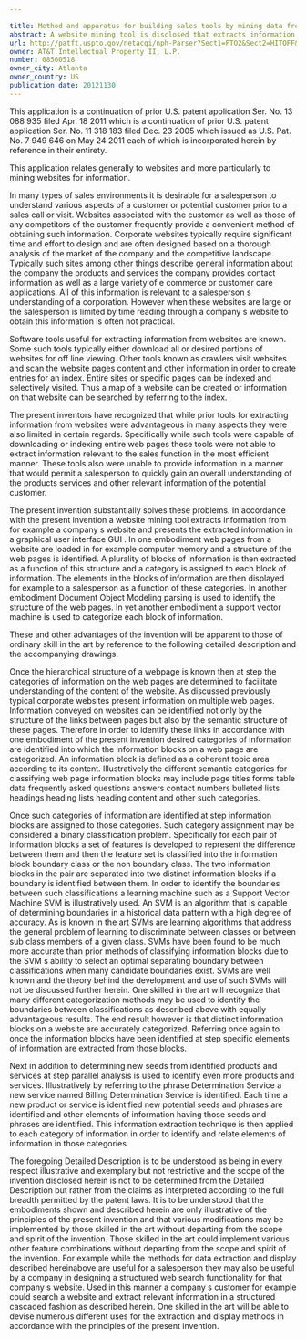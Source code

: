 ```yaml
---

title: Method and apparatus for building sales tools by mining data from websites
abstract: A website mining tool is disclosed that extracts information from, for example, a company's website and presents the extracted information in a graphical user interface (GUI). In one embodiment, web pages from a website are stored in, for example, computer memory and a structure of the web pages is identified. A plurality of blocks of information is then extracted as a function of this structure and a category is assigned to each block of information. The elements in the blocks of information are then displayed, for example to a salesperson, as a function of these categories. In another embodiment, Document Object Modeling parsing is used to identify the structure of the web pages. In yet another embodiment, a support vector machine is used to categorize each block of information.
url: http://patft.uspto.gov/netacgi/nph-Parser?Sect1=PTO2&Sect2=HITOFF&p=1&u=%2Fnetahtml%2FPTO%2Fsearch-adv.htm&r=1&f=G&l=50&d=PALL&S1=08560518&OS=08560518&RS=08560518
owner: AT&T Intellectual Property II, L.P.
number: 08560518
owner_city: Atlanta
owner_country: US
publication_date: 20121130
---
```

This application is a continuation of prior U.S. patent application Ser. No. 13 088 935 filed Apr. 18 2011 which is a continuation of prior U.S. patent application Ser. No. 11 318 183 filed Dec. 23 2005 which issued as U.S. Pat. No. 7 949 646 on May 24 2011 each of which is incorporated herein by reference in their entirety.

This application relates generally to websites and more particularly to mining websites for information.

In many types of sales environments it is desirable for a salesperson to understand various aspects of a customer or potential customer prior to a sales call or visit. Websites associated with the customer as well as those of any competitors of the customer frequently provide a convenient method of obtaining such information. Corporate websites typically require significant time and effort to design and are often designed based on a thorough analysis of the market of the company and the competitive landscape. Typically such sites among other things describe general information about the company the products and services the company provides contact information as well as a large variety of e commerce or customer care applications. All of this information is relevant to a salesperson s understanding of a corporation. However when these websites are large or the salesperson is limited by time reading through a company s website to obtain this information is often not practical.

Software tools useful for extracting information from websites are known. Some such tools typically either download all or desired portions of websites for off line viewing. Other tools known as crawlers visit websites and scan the website pages content and other information in order to create entries for an index. Entire sites or specific pages can be indexed and selectively visited. Thus a map of a website can be created or information on that website can be searched by referring to the index.

The present inventors have recognized that while prior tools for extracting information from websites were advantageous in many aspects they were also limited in certain regards. Specifically while such tools were capable of downloading or indexing entire web pages these tools were not able to extract information relevant to the sales function in the most efficient manner. These tools also were unable to provide information in a manner that would permit a salesperson to quickly gain an overall understanding of the products services and other relevant information of the potential customer.

The present invention substantially solves these problems. In accordance with the present invention a website mining tool extracts information from for example a company s website and presents the extracted information in a graphical user interface GUI . In one embodiment web pages from a website are loaded in for example computer memory and a structure of the web pages is identified. A plurality of blocks of information is then extracted as a function of this structure and a category is assigned to each block of information. The elements in the blocks of information are then displayed for example to a salesperson as a function of these categories. In another embodiment Document Object Modeling parsing is used to identify the structure of the web pages. In yet another embodiment a support vector machine is used to categorize each block of information.

These and other advantages of the invention will be apparent to those of ordinary skill in the art by reference to the following detailed description and the accompanying drawings.

Once the hierarchical structure of a webpage is known then at step the categories of information on the web pages are determined to facilitate understanding of the content of the website. As discussed previously typical corporate websites present information on multiple web pages. Information conveyed on websites can be identified not only by the structure of the links between pages but also by the semantic structure of these pages. Therefore in order to identify these links in accordance with one embodiment of the present invention desired categories of information are identified into which the information blocks on a web page are categorized. An information block is defined as a coherent topic area according to its content. Illustratively the different semantic categories for classifying web page information blocks may include page titles forms table data frequently asked questions answers contact numbers bulleted lists headings heading lists heading content and other such categories.

Once such categories of information are identified at step information blocks are assigned to those categories. Such category assignment may be considered a binary classification problem. Specifically for each pair of information blocks a set of features is developed to represent the difference between them and then the feature set is classified into the information block boundary class or the non boundary class. The two information blocks in the pair are separated into two distinct information blocks if a boundary is identified between them. In order to identify the boundaries between such classifications a learning machine such as a Support Vector Machine SVM is illustratively used. An SVM is an algorithm that is capable of determining boundaries in a historical data pattern with a high degree of accuracy. As is known in the art SVMs are learning algorithms that address the general problem of learning to discriminate between classes or between sub class members of a given class. SVMs have been found to be much more accurate than prior methods of classifying information blocks due to the SVM s ability to select an optimal separating boundary between classifications when many candidate boundaries exist. SVMs are well known and the theory behind the development and use of such SVMs will not be discussed further herein. One skilled in the art will recognize that many different categorization methods may be used to identify the boundaries between classifications as described above with equally advantageous results. The end result however is that distinct information blocks on a website are accurately categorized. Referring once again to once the information blocks have been identified at step specific elements of information are extracted from those blocks.

Next in addition to determining new seeds from identified products and services at step parallel analysis is used to identify even more products and services. Illustratively by referring to the phrase Determination Service a new service named Billing Determination Service is identified. Each time a new product or service is identified new potential seeds and phrases are identified and other elements of information having those seeds and phrases are identified. This information extraction technique is then applied to each category of information in order to identify and relate elements of information in those categories.

The foregoing Detailed Description is to be understood as being in every respect illustrative and exemplary but not restrictive and the scope of the invention disclosed herein is not to be determined from the Detailed Description but rather from the claims as interpreted according to the full breadth permitted by the patent laws. It is to be understood that the embodiments shown and described herein are only illustrative of the principles of the present invention and that various modifications may be implemented by those skilled in the art without departing from the scope and spirit of the invention. Those skilled in the art could implement various other feature combinations without departing from the scope and spirit of the invention. For example while the methods for data extraction and display described hereinabove are useful for a salesperson they may also be useful by a company in designing a structured web search functionality for that company s website. Used in this manner a company s customer for example could search a website and extract relevant information in a structured cascaded fashion as described herein. One skilled in the art will be able to devise numerous different uses for the extraction and display methods in accordance with the principles of the present invention.

